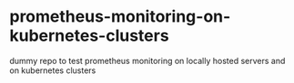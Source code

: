 # prometheus-monitoring-on-kubernetes-clusters
dummy repo to test prometheus monitoring on locally hosted servers and on kubernetes clusters
